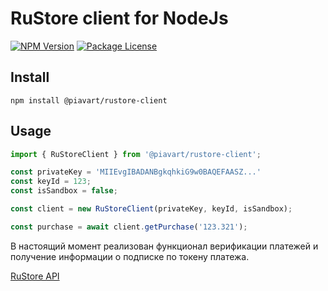 # RuStore client for NodeJs
<a href="https://www.npmjs.com/package/@piavart/rustore-client"><img src="https://img.shields.io/npm/v/@piavart/rustore-client" alt="NPM Version"></a>
<a href="https://github.com/piavart/nestjs-dynamoose/blob/master/LICENSE"><img src="https://img.shields.io/github/license/piavart/rustore-client" alt="Package License"></a>

## Install
`npm install @piavart/rustore-client`

## Usage

``` ts
import { RuStoreClient } from '@piavart/rustore-client';

const privateKey = 'MIIEvgIBADANBgkqhkiG9w0BAQEFAASZ...'
const keyId = 123;
const isSandbox = false;

const client = new RuStoreClient(privateKey, keyId, isSandbox);

const purchase = await client.getPurchase('123.321');
```

В настоящий момент реализован функционал верификации платежей и получение информации о подписке по токену платежа.

[RuStore API](https://www.rustore.ru/help/work-with-rustore-api/)